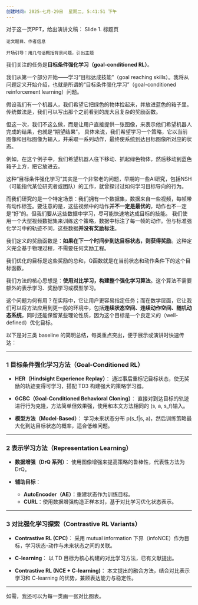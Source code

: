 ```yaml
---
创建时间: 2025-七月-29日  星期二, 5:41:51 下午
---
```



对于这一页PPT，给出演讲文稿：
Slide 1. 标题页

    论文题目、作者信息

    开场引导：用几句话概括背景问题，引出主题

















我们关注的任务是**目标条件强化学习（goal-conditioned RL）**。



我们从第一个部分开始——学习“目标达成技能”（goal reaching skills）。我将从问题定义开始介绍，也就是所谓的“目标条件强化学习”（goal-conditioned reinforcement learning）问题。

假设我们有一个机器人，我们希望它把绿色的物体捡起来，并放进蓝色的箱子里。传统做法是，我们可以写出那个之前看到的庞大且复杂的奖励函数。

但这一次，我们不这么做，而是让用户直接提供一张图像，来表示他们希望机器人完成的结果，也就是“期望结果”。
具体来说，我们希望学习一个策略，它以当前图像和目标图像为输入，并采取一系列动作，最终使系统到达目标图像所对应的状态。

例如，在这个例子中，我们希望机器人往下移动、抓起绿色物体，然后移动到蓝色箱子上方，把它放进去。

这种“目标条件强化学习”其实是一个非常老的问题，早期的一些AI研究，包括NSH（可能指代某位研究者或团队）的工作，就曾探讨过如何学习目标导向的行为。

而我们研究的是一个特定场景：我们拥有一个数据集，数据来自一些视频，每帧带有动作标签。要注意的是，这些视频中的动作**并不一定是最优的**，动作也不一定是“好”的。但我们要从这些数据中学习，尽可能快速地达成目标的技能。
我们使用一个大型视频数据集来训练这个策略，数据中标注了每一帧的动作。但与标准强化学习中的轨迹不同，这些数据**并没有奖励标注**。

我们定义的奖励函数是：**如果在下一个时间步到达目标状态，则获得奖励**。这种定义完全基于物理过程，不需要任何奖励工程。

我们优化的目标是这些奖励的总和，Q函数就是在当前状态和动作条件下的这个目标函数。

我们方法的核心思想是：**使用对比学习，构建整个强化学习算法**。这个算法不需要额外的表示学习、奖励学习或模型学习。





这个问题为何有用？在实际中，它让用户更容易指定任务；而在数学层面，它让我们可以将方法应用到更一般的环境中，包括**连续状态空间、连续动作空间、随机动态系统**，同时还能保留某些理论性质，因为这个目标是一个良定义的（well-defined）优化目标。

以下是对三类 baseline 的简明总结，每类重点突出，便于展示或演讲时快速传达：

---

### 1️ 目标条件强化学习方法（Goal-Conditioned RL）

* **HER（Hindsight Experience Replay）**：
  通过事后重标记目标状态，使无奖励的轨迹变得可学习，搭配 TD3 构建强大的策略学习器。

* **GCBC（Goal-Conditioned Behavioral Cloning）**：
  直接对到达目标的轨迹进行行为克隆，方法简单但效果强，使用和本文方法相同的 (s, a, s_f)输入。

* **模型方法（Model-Based）**：
  学习未来状态分布 p(s\_f|s, a)，然后训练策略最大化到达目标状态的概率，适合低维问题。

---

### 2️ 表示学习方法（Representation Learning）

* **数据增强（DrQ 系列）**：
  使用图像增强来提高策略的鲁棒性，代表性方法为 DrQ。

* **辅助目标**：

  * **AutoEncoder（AE）**：重建状态作为训练目标。
  * **CURL**：使用数据增强构造正样本对，基于对比学习优化状态表示。

---

### 3️ 对比强化学习探索（Contrastive RL Variants）

* **Contrastive RL (CPC)**：
  采用 mutual information 下界（infoNCE）作为目标，学习状态-动作与未来状态之间的关联。

* **C-learning**：
  以 TD 目标为核心构建的对比学习方法，已有文献提出。

* **Contrastive RL (NCE + C-learning)**：
  本文提出的融合方法，结合对比表示学习和 C-learning 的优势，兼顾表达能力与稳定性。

---

如需，我还可以为每一类画一张对比图表。
